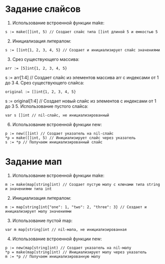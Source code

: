 # Задание слайсов
1. Использование встроенной функции make:
```
s := make([]int, 5) // Создает слайс типа []int длиной 5 и емкостью 5
```
2. Инициализация литералом:
```
s := []int{1, 2, 3, 4, 5} // Создает и инициализирует слайс значениями
```
3. Срез существующего массива:
```
arr := [5]int{1, 2, 3, 4, 5}
```
s := arr[1:4] // Создает слайс из элементов массива arr с индексами от 1 до 3
4. Срез существующего слайса:
```
original := []int{1, 2, 3, 4, 5}
```
s := original[1:4] // Создает новый слайс из элементов с индексами от 1 до 3
5. Использование пустого слайса:
```
var s []int // nil-слайс, не инициализированный
```
6. Использование встроенной функции new:
```
p := new([]int) // Создает указатель на nil-слайс
*p = make([]int, 5) // Инициализирует слайс через указатель
s := *p // Получаем инициализированный слайс
```
# Задание мап
1. Использование встроенной функции make:
```
m := make(map[string]int) // Создает пустую мапу с ключами типа string и значениями типа int
```
2. Инициализация литералом:
```
m := map[string]int{"one": 1, "two": 2, "three": 3} // Создает и инициализирует мапу значениями
```
3. Использование пустой map:
```
var m map[string]int // nil-мапа, не инициализированная
```
4. Использование встроенной функции new:
```
p := new(map[string]int) // Создает указатель на nil-мапу
*p = make(map[string]int) // Инициализирует мапу через указатель
m := *p // Получаем инициализированную мапу
```
